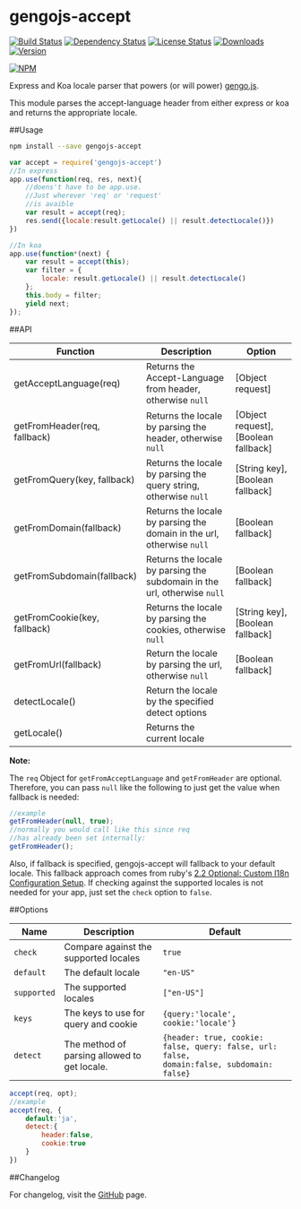 # gengojs-accept

[![Build Status](https://travis-ci.org/iwatakeshi/gengojs-accept.svg?branch=master)](https://travis-ci.org/iwatakeshi/gengojs-accept)
[![Dependency Status](https://david-dm.org/iwatakeshi/gengojs-accept.png)](https://github.com/iwatakeshi/gengojs-accept/blob/master/package.json) 
[![License Status](http://img.shields.io/npm/l/gengojs-accept.svg)](https://github.com/iwatakeshi/gengojs-accept/blob/master/LICENSE) 
[![Downloads](http://img.shields.io/npm/dm/gengojs-accept.svg)]() [![Version](http://img.shields.io/npm/v/gengojs-accept.svg)]()

[![NPM](https://nodei.co/npm/gengojs-accept.png?downloads=true&downloadRank=true&stars=true)](https://nodei.co/npm/gengojs-accept/)

Express and Koa locale parser that powers (or will power) [gengo.js](https://github.com/iwatakeshi/gengojs).

This module parses the accept-language header from either express or koa and returns the appropriate locale.

##Usage

```bash
npm install --save gengojs-accept
```

```js
var accept = require('gengojs-accept')
//In express
app.use(function(req, res, next){
    //doens't have to be app.use.
    //Just wherever 'req' or 'request'
    //is avaible
    var result = accept(req);
    res.send({locale:result.getLocale() || result.detectLocale()})
})

//In koa
app.use(function*(next) {
    var result = accept(this);
    var filter = {
        locale: result.getLocale() || result.detectLocale()
    };
    this.body = filter;
    yield next;
});
```

##API

| Function | Description | Option
|---                |---                                     |--- |
|getAcceptLanguage(req)|Returns the Accept-Language from header, otherwise <code>null</code>  | [Object request]   |
|getFromHeader(req, fallback)|Returns the locale by parsing the header, otherwise <code>null</code>      | [Object request], [Boolean fallback]   |
|getFromQuery(key, fallback)|Returns the locale by parsing the query string, otherwise <code>null</code>| [String key],[Boolean fallback]|
|getFromDomain(fallback) |Returns the locale by parsing the domain in the url, otherwise <code>null</code>|[Boolean fallback]|
|getFromSubdomain(fallback)|Returns the locale by parsing the subdomain in the url, otherwise <code>null</code> |[Boolean fallback]|
|getFromCookie(key, fallback)|Returns the locale by parsing the cookies, otherwise <code>null</code> |[String key],[Boolean fallback]|
|getFromUrl(fallback)|Return the locale by parsing the url, otherwise <code>null</code>|[Boolean fallback]|
|detectLocale()|Return the locale by the specified detect options|    |
|getLocale()|Returns the current locale|    |

**Note:**

The `req` Object for `getFromAcceptLanguage` and `getFromHeader` are optional. Therefore, you can pass `null` like the following to just get the value when fallback is needed:

```js
//example
getFromHeader(null, true);
//normally you would call like this since req 
//has already been set internally:
getFromHeader();
```

Also, if fallback is specified, gengojs-accept will fallback to your default locale. This fallback approach comes from ruby's [2.2 Optional: Custom I18n Configuration Setup](http://guides.rubyonrails.org/i18n.html#optional-custom-i18n-configuration-setup). If checking against the supported locales is not needed for your app, just set the `check` option to `false`.

##Options

|Name  |Description | Default
|---|---|---|
|<code>check</code>| Compare against the supported locales | <code>true</code>
|<code>default</code> | The default locale | <code>"en-US"</code>
|<code>supported</code>| The supported locales | <code>["en-US"]</code>
|<code>keys</code>| The keys to use for query and cookie | <code>{query:'locale', cookie:'locale'}</code>
|<code>detect</code>|The method of parsing allowed to get locale.| <code>{header: true, cookie: false, query: false, url: false, domain:false, subdomain: false}</code>|


```js
accept(req, opt);
//example
accept(req, {
    default:'ja',
    detect:{
        header:false,
        cookie:true
    }
})
```

##Changelog

For changelog, visit the [GitHub](https://github.com/iwatakeshi/gengojs-accept/blob/master/CHANGELOG.md) page.